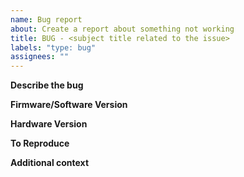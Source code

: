 ```yaml
---
name: Bug report
about: Create a report about something not working
title: BUG - <subject title related to the issue>
labels: "type: bug"
assignees: ""
---
```


**Describe the bug**

<!-- A clear and concise description of what the bug is. -->

**Firmware/Software Version**

**Hardware Version**

**To Reproduce**

<!-- Steps to reproduce the behavior: -->

<!-- 1. Go to '...' -->
<!-- 2. Click on '....' -->

**Additional context**

<!-- Add any other context about the problem here. -->

